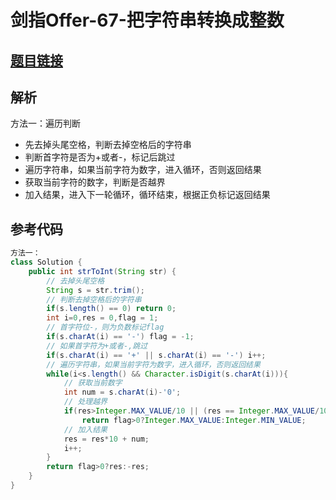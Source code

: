 # 剑指Offer-67-把字符串转换成整数

## [题目链接](https://leetcode-cn.com/problems/ba-zi-fu-chuan-zhuan-huan-cheng-zheng-shu-lcof/)

## 解析

方法一：遍历判断
- 先去掉头尾空格，判断去掉空格后的字符串
- 判断首字符是否为+或者-，标记后跳过
- 遍历字符串，如果当前字符为数字，进入循环，否则返回结果
- 获取当前字符的数字，判断是否越界
- 加入结果，进入下一轮循环，循环结束，根据正负标记返回结果

## 参考代码
```Java
方法一：
class Solution {
    public int strToInt(String str) {
        // 去掉头尾空格
        String s = str.trim();
        // 判断去掉空格后的字符串
        if(s.length() == 0) return 0;
        int i=0,res = 0,flag = 1;
        // 首字符位-，则为负数标记flag
        if(s.charAt(i) == '-') flag = -1;
        // 如果首字符为+或者-,跳过
        if(s.charAt(i) == '+' || s.charAt(i) == '-') i++;
        // 遍历字符串，如果当前字符为数字，进入循环，否则返回结果
        while(i<s.length() && Character.isDigit(s.charAt(i))){
            // 获取当前数字
            int num = s.charAt(i)-'0';
            // 处理越界
            if(res>Integer.MAX_VALUE/10 || (res == Integer.MAX_VALUE/10 && num>7))
                return flag>0?Integer.MAX_VALUE:Integer.MIN_VALUE;
            // 加入结果
            res = res*10 + num;
            i++;
        }
        return flag>0?res:-res;
    }
}
```